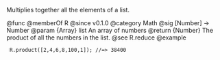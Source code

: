 Multiplies together all the elements of a list.

@func
@memberOf R
@since v0.1.0
@category Math
@sig [Number] -> Number
@param {Array} list An array of numbers
@return {Number} The product of all the numbers in the list.
@see R.reduce
@example

     R.product([2,4,6,8,100,1]); //=> 38400
